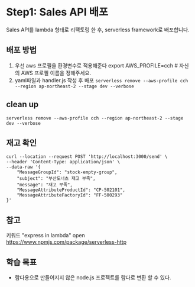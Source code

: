 # Step1: Sales API 배포

Sales API를 lambda 형태로 리팩토링 한 후, serverless framework로 배포합니다.

## 배포 방법
1. 우선 aws 프로필을 환경변수로 적용해준다
export AWS_PROFILE=cch # 자신의 AWS 프로필 이름을 정해주세요.
2. yaml파일과 handler.js 작성 후 배포
```serverless remove --aws-profile cch --region ap-northeast-2 --stage dev --verbose```

## clean up
```serverless remove --aws-profile cch --region ap-northeast-2 --stage dev --verbose```


## 재고 확인
```
curl --location --request POST 'http://localhost:3000/send' \
--header 'Content-Type: application/json' \
--data-raw '{
    "MessageGroupId": "stock-empty-group",
    "subject": "부산도너츠 재고 부족",
    "message": "재고 부족",
    "MessageAttributeProductId": "CP-502101",
    "MessageAttributeFactoryId": "FF-500293"
}'
```

## 참고 
키워드 "express in lambda"
open https://www.npmjs.com/package/serverless-http

## 학습 목표
- 람다용으로 만들어지지 않은 node.js 프로젝트를 람다로 변환 할 수 있다.

